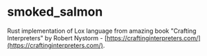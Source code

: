 # smoked_salmon
Rust implementation of Lox language from amazing book "Crafting Interpreters" by Robert Nystorm - [https://craftinginterpreters.com/](https://craftinginterpreters.com/).
